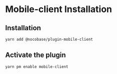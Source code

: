 # Mobile-client Installation

## Installation

```bash
yarn add @nocobase/plugin-mobile-client
```

## Activate the plugin

```bash
yarn pm enable mobile-client
```
